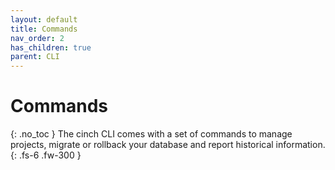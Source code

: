 ```yaml
---
layout: default
title: Commands
nav_order: 2
has_children: true
parent: CLI
---
```


# Commands
{: .no_toc }
The cinch CLI comes with a set of commands to manage projects, migrate or rollback your database and
report historical information.
{: .fs-6 .fw-300 }
